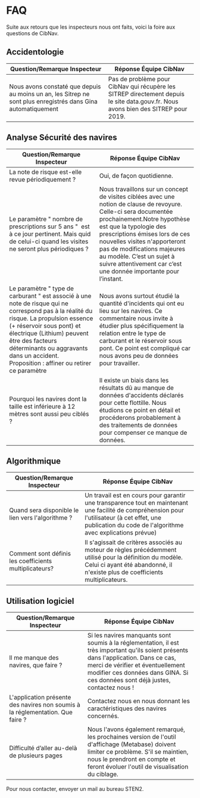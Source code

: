 # FAQ
Suite aux retours que les inspecteurs nous ont faits, voici la foire aux questions de CibNav.

## Accidentologie
|Question/Remarque Inspecteur | Réponse Équipe CibNav |
|---|---|
|Nous avons constaté que depuis au moins un an, les Sitrep ne sont plus enregistrés dans Gina automatiquement | Pas de problème pour CibNav qui récupère les SITREP directement depuis le site data.gouv.fr. Nous avons bien des SITREP pour 2019.|


## Analyse Sécurité des navires
|Question/Remarque Inspecteur | Réponse Équipe CibNav |
|---|---|
|La note de risque est-elle revue périodiquement ? | Oui, de façon quotidienne. |
|Le paramètre " nombre de prescriptions sur 5 ans "  est à ce jour pertinent. Mais quid de celui-ci quand les visites ne seront plus périodiques ? | Nous travaillons sur un concept de visites ciblées avec une notion de clause de revoyure. Celle-ci sera documentée prochainement.Notre hypothèse est que la typologie des prescriptions émises lors de ces nouvelles visites n'apporteront pas de modifications majeures au modèle. C’est un sujet à suivre attentivement car c’est une donnée importante pour l’instant. |
|Le paramètre " type de carburant " est associé à une note de risque qui ne correspond pas à la réalité du risque. La propulsion essence (+ réservoir sous pont) et électrique (Lithium) peuvent être des facteurs déterminants ou aggravants dans un accident. Proposition : affiner ou retirer ce paramètre | Nous avons surtout étudié la quantité d'incidents qui ont eu lieu sur les navires. Ce commentaire nous invite à étudier plus spécifiquement la relation entre le type de carburant et le réservoir sous pont. Ce point est compliqué car nous avons peu de données pour travailler. |
| Pourquoi les navires dont la taille est inférieure à 12 mètres sont aussi peu ciblés ? | Il existe un biais dans les résultats dû au manque de données d'accidents déclarés pour cette flottille. Nous étudions ce point en détail et procéderons probablement à des traitements de données pour compenser ce manque de données. |




## Algorithmique
|Question/Remarque Inspecteur | Réponse Équipe CibNav |
|---|---|
|Quand sera disponible le lien vers l'algorithme ? | Un travail est en cours pour garantir une transparence tout en maintenant une facilité de compréhension pour l'utilisateur (à cet effet, une publication du code de l'algorithme avec explications prévue)|
| Comment sont définis les coefficients multiplicateurs? | Il s'agissait de critères associés au moteur de règles précédemment utilisé pour la définition du modèle. Celui ci ayant été abandonné, il n'existe plus de coefficients multiplicateurs. |

## Utilisation logiciel
|Question/Remarque Inspecteur | Réponse Équipe CibNav |
|---|---|
| Il me manque des navires, que faire ? | Si les navires manquants sont soumis à la réglementation, il est très important qu'ils soient présents dans l'application. Dans ce cas, merci de vérifier et éventuellement modifier ces données dans GINA. Si ces données sont déjà justes, contactez nous !
| L'application présente des navires non soumis à la réglementation. Que faire ? |Contactez nous en nous donnant les caractéristiques des navires concernés. |
| Difficulté d’aller au-delà de plusieurs pages | Nous l'avons également remarqué, les prochaines version de l'outil d'affichage (Metabase) doivent limiter ce problème. S'il se maintien, nous le prendront en compte et feront évoluer l'outil de visualisation du ciblage. |

Pour nous contacter, envoyer un mail au bureau STEN2. 
